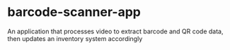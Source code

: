 # barcode-scanner-app
An application that processes video to extract barcode and QR code data, then updates an inventory system accordingly
